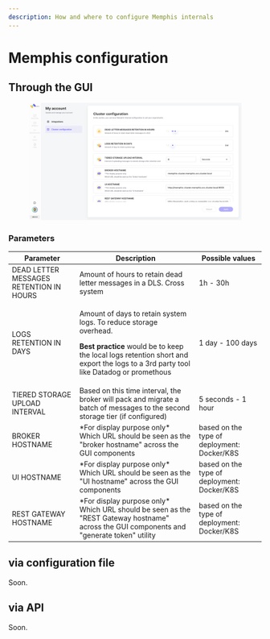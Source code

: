 ```yaml
---
description: How and where to configure Memphis internals
---
```


# Memphis configuration

## Through the GUI

<figure><img src="../.gitbook/assets/Screen Shot 2023-02-21 at 11.24.03.png" alt=""><figcaption></figcaption></figure>

### Parameters

| Parameter                               | Description                                                                                                                                                                                                                       | Possible values                             |
| --------------------------------------- | --------------------------------------------------------------------------------------------------------------------------------------------------------------------------------------------------------------------------------- | ------------------------------------------- |
| DEAD LETTER MESSAGES RETENTION IN HOURS | Amount of hours to retain dead letter messages in a DLS. Cross system                                                                                                                                                             | 1h - 30h                                    |
| LOGS RETENTION IN DAYS                  | <p>Amount of days to retain system logs. To reduce storage overhead. </p><p><strong>Best practice</strong> would be to keep the local logs retention short and export the logs to a 3rd party tool like Datadog or promethous</p> |  1 day - 100 days                           |
| TIERED STORAGE UPLOAD INTERVAL          | Based on this time interval, the broker will pack and migrate a batch of messages to the second storage tier (if configured)                                                                                                      | 5 seconds - 1 hour                          |
| BROKER HOSTNAME                         | \*For display purpose only\* Which URL should be seen as the "broker hostname" across the GUI components                                                                                                                          | based on the type of deployment: Docker/K8S |
| UI HOSTNAME                             | \*For display purpose only\* Which URL should be seen as the "UI hostname" across the GUI components                                                                                                                              | based on the type of deployment: Docker/K8S |
| REST GATEWAY HOSTNAME                   | \*For display purpose only\* Which URL should be seen as the "REST Gateway hostname" across the GUI components and "generate token" utility                                                                                       | based on the type of deployment: Docker/K8S |

## via configuration file

Soon.

## via API

Soon.
